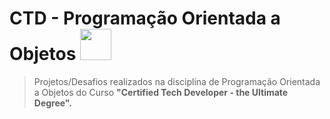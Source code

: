 # CTD - Programação Orientada a Objetos <img src="https://assets.digitalhouse.com/content/br/ctd/programa%C3%A7%C3%A3o.png" height="50px" width= "50px">


>Projetos/Desafios realizados na disciplina de Programação Orientada a Objetos do Curso
> **"Certified Tech Developer - the Ultimate Degree".**

